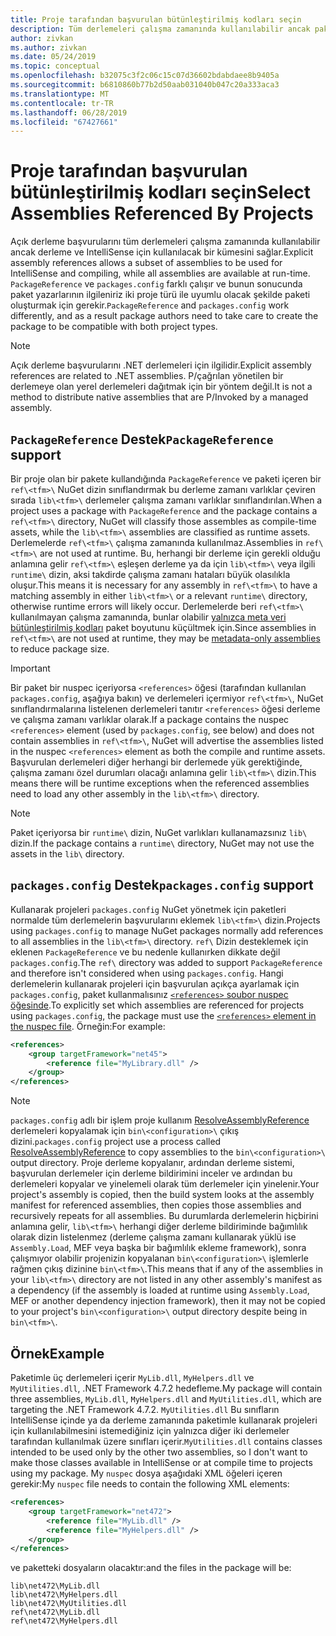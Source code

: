 ```yaml
---
title: Proje tarafından başvurulan bütünleştirilmiş kodları seçin
description: Tüm derlemeleri çalışma zamanında kullanılabilir ancak paketteki kümesini derleyici kullanılabilir hale getirmek.
author: zivkan
ms.author: zivkan
ms.date: 05/24/2019
ms.topic: conceptual
ms.openlocfilehash: b32075c3f2c06c15c07d36602bdabdaee8b9405a
ms.sourcegitcommit: b6810860b77b2d50aab031040b047c20a333aca3
ms.translationtype: MT
ms.contentlocale: tr-TR
ms.lasthandoff: 06/28/2019
ms.locfileid: "67427661"
---
```

# <a name="select-assemblies-referenced-by-projects"></a><span data-ttu-id="62be6-103">Proje tarafından başvurulan bütünleştirilmiş kodları seçin</span><span class="sxs-lookup"><span data-stu-id="62be6-103">Select Assemblies Referenced By Projects</span></span>

<span data-ttu-id="62be6-104">Açık derleme başvurularını tüm derlemeleri çalışma zamanında kullanılabilir ancak derleme ve IntelliSense için kullanılacak bir kümesini sağlar.</span><span class="sxs-lookup"><span data-stu-id="62be6-104">Explicit assembly references allows a subset of assemblies to be used for IntelliSense and compiling, while all assemblies are available at run-time.</span></span> <span data-ttu-id="62be6-105">`PackageReference` ve `packages.config` farklı çalışır ve bunun sonucunda paket yazarlarının ilgileniriz iki proje türü ile uyumlu olacak şekilde paketi oluşturmak için gerekir.</span><span class="sxs-lookup"><span data-stu-id="62be6-105">`PackageReference` and `packages.config` work differently, and as a result package authors need to take care to create the package to be compatible with both project types.</span></span>

> [!Note]
> <span data-ttu-id="62be6-106">Açık derleme başvurularını .NET derlemeleri için ilgilidir.</span><span class="sxs-lookup"><span data-stu-id="62be6-106">Explicit assembly references are related to .NET assemblies.</span></span> <span data-ttu-id="62be6-107">P/çağrılan yönetilen bir derlemeye olan yerel derlemeleri dağıtmak için bir yöntem değil.</span><span class="sxs-lookup"><span data-stu-id="62be6-107">It is not a method to distribute native assemblies that are P/Invoked by a managed assembly.</span></span>

## <a name="packagereference-support"></a><span data-ttu-id="62be6-108">`PackageReference` Destek</span><span class="sxs-lookup"><span data-stu-id="62be6-108">`PackageReference` support</span></span>

<span data-ttu-id="62be6-109">Bir proje olan bir pakete kullandığında `PackageReference` ve paketi içeren bir `ref\<tfm>\` NuGet dizin sınıflandırmak bu derleme zamanı varlıklar çeviren sırada `lib\<tfm>\` derlemeler çalışma zamanı varlıklar sınıflandırılan.</span><span class="sxs-lookup"><span data-stu-id="62be6-109">When a project uses a package with `PackageReference` and the package contains a `ref\<tfm>\` directory, NuGet will classify those assembles as compile-time assets, while the `lib\<tfm>\` assemblies are classified as runtime assets.</span></span> <span data-ttu-id="62be6-110">Derlemelerde `ref\<tfm>\` çalışma zamanında kullanılmaz.</span><span class="sxs-lookup"><span data-stu-id="62be6-110">Assemblies in `ref\<tfm>\` are not used at runtime.</span></span> <span data-ttu-id="62be6-111">Bu, herhangi bir derleme için gerekli olduğu anlamına gelir `ref\<tfm>\` eşleşen derleme ya da için `lib\<tfm>\` veya ilgili `runtime\` dizin, aksi takdirde çalışma zamanı hataları büyük olasılıkla oluşur.</span><span class="sxs-lookup"><span data-stu-id="62be6-111">This means it is necessary for any assembly in `ref\<tfm>\` to have a matching assembly in either `lib\<tfm>\` or a relevant `runtime\` directory, otherwise runtime errors will likely occur.</span></span> <span data-ttu-id="62be6-112">Derlemelerde beri `ref\<tfm>\` kullanılmayan çalışma zamanında, bunlar olabilir [yalnızca meta veri bütünleştirilmiş kodları](https://github.com/dotnet/roslyn/blob/master/docs/features/refout.md) paket boyutunu küçültmek için.</span><span class="sxs-lookup"><span data-stu-id="62be6-112">Since assemblies in `ref\<tfm>\` are not used at runtime, they may be [metadata-only assemblies](https://github.com/dotnet/roslyn/blob/master/docs/features/refout.md) to reduce package size.</span></span>

> [!Important]
> <span data-ttu-id="62be6-113">Bir paket bir nuspec içeriyorsa `<references>` öğesi (tarafından kullanılan `packages.config`, aşağıya bakın) ve derlemeleri içermiyor `ref\<tfm>\`, NuGet sınıflandırmalarına listelenen derlemeleri tanıtır `<references>` öğesi derleme ve çalışma zamanı varlıklar olarak.</span><span class="sxs-lookup"><span data-stu-id="62be6-113">If a package contains the nuspec `<references>` element (used by `packages.config`, see below) and does not contain assemblies in `ref\<tfm>\`, NuGet will advertise the assemblies listed in the nuspec `<references>` element as both the compile and runtime assets.</span></span> <span data-ttu-id="62be6-114">Başvurulan derlemeleri diğer herhangi bir derlemede yük gerektiğinde, çalışma zamanı özel durumları olacağı anlamına gelir `lib\<tfm>\` dizin.</span><span class="sxs-lookup"><span data-stu-id="62be6-114">This means there will be runtime exceptions when the referenced assemblies need to load any other assembly in the `lib\<tfm>\` directory.</span></span>

> [!Note]
> <span data-ttu-id="62be6-115">Paket içeriyorsa bir `runtime\` dizin, NuGet varlıkları kullanamazsınız `lib\` dizin.</span><span class="sxs-lookup"><span data-stu-id="62be6-115">If the package contains a `runtime\` directory, NuGet may not use the assets in the `lib\` directory.</span></span>

## <a name="packagesconfig-support"></a><span data-ttu-id="62be6-116">`packages.config` Destek</span><span class="sxs-lookup"><span data-stu-id="62be6-116">`packages.config` support</span></span>

<span data-ttu-id="62be6-117">Kullanarak projeleri `packages.config` NuGet yönetmek için paketleri normalde tüm derlemelerin başvurularını eklemek `lib\<tfm>\` dizin.</span><span class="sxs-lookup"><span data-stu-id="62be6-117">Projects using `packages.config` to manage NuGet packages normally add references to all assemblies in the `lib\<tfm>\` directory.</span></span> <span data-ttu-id="62be6-118">`ref\` Dizin desteklemek için eklenen `PackageReference` ve bu nedenle kullanırken dikkate değil `packages.config`.</span><span class="sxs-lookup"><span data-stu-id="62be6-118">The `ref\` directory was added to support `PackageReference` and therefore isn't considered when using `packages.config`.</span></span> <span data-ttu-id="62be6-119">Hangi derlemelerin kullanarak projeleri için başvurulan açıkça ayarlamak için `packages.config`, paket kullanmalısınız [ `<references>` soubor nuspec öğesinde](../reference/nuspec.md#explicit-assembly-references).</span><span class="sxs-lookup"><span data-stu-id="62be6-119">To explicitly set which assemblies are referenced for projects using `packages.config`, the package must use the [`<references>` element in the nuspec file](../reference/nuspec.md#explicit-assembly-references).</span></span> <span data-ttu-id="62be6-120">Örneğin:</span><span class="sxs-lookup"><span data-stu-id="62be6-120">For example:</span></span>

```xml
<references>
    <group targetFramework="net45">
        <reference file="MyLibrary.dll" />
    </group>
</references>
```

> [!Note]
> <span data-ttu-id="62be6-121">`packages.config` adlı bir işlem proje kullanım [ResolveAssemblyReference](https://github.com/Microsoft/msbuild/blob/master/documentation/wiki/ResolveAssemblyReference.md) derlemeleri kopyalamak için `bin\<configuration>\` çıkış dizini.</span><span class="sxs-lookup"><span data-stu-id="62be6-121">`packages.config` project use a process called [ResolveAssemblyReference](https://github.com/Microsoft/msbuild/blob/master/documentation/wiki/ResolveAssemblyReference.md) to copy assemblies to the `bin\<configuration>\` output directory.</span></span> <span data-ttu-id="62be6-122">Proje derleme kopyalanır, ardından derleme sistemi, başvurulan derlemeler için derleme bildirimini inceler ve ardından bu derlemeleri kopyalar ve yinelemeli olarak tüm derlemeler için yinelenir.</span><span class="sxs-lookup"><span data-stu-id="62be6-122">Your project's assembly is copied, then the build system looks at the assembly manifest for referenced assemblies, then copies those assemblies and recursively repeats for all assemblies.</span></span> <span data-ttu-id="62be6-123">Bu durumlarda derlemelerin hiçbirini anlamına gelir, `lib\<tfm>\` herhangi diğer derleme bildiriminde bağımlılık olarak dizin listelenmez (derleme çalışma zamanı kullanarak yüklü ise `Assembly.Load`, MEF veya başka bir bağımlılık ekleme framework), sonra çalışmıyor olabilir projenizin kopyalanan `bin\<configuration>\` işlemlerle rağmen çıkış dizinine `bin\<tfm>\`.</span><span class="sxs-lookup"><span data-stu-id="62be6-123">This means that if any of the assemblies in your `lib\<tfm>\` directory are not listed in any other assembly's manifest as a dependency (if the assembly is loaded at runtime using `Assembly.Load`, MEF or another dependency injection framework), then it may not be copied to your project's `bin\<configuration>\` output directory despite being in `bin\<tfm>\`.</span></span>

## <a name="example"></a><span data-ttu-id="62be6-124">Örnek</span><span class="sxs-lookup"><span data-stu-id="62be6-124">Example</span></span>

<span data-ttu-id="62be6-125">Paketimle üç derlemeleri içerir `MyLib.dll`, `MyHelpers.dll` ve `MyUtilities.dll`, .NET Framework 4.7.2 hedefleme.</span><span class="sxs-lookup"><span data-stu-id="62be6-125">My package will contain three assemblies, `MyLib.dll`, `MyHelpers.dll` and `MyUtilities.dll`, which are targeting the .NET Framework 4.7.2.</span></span> <span data-ttu-id="62be6-126">`MyUtilities.dll` Bu sınıfların IntelliSense içinde ya da derleme zamanında paketimle kullanarak projeleri için kullanılabilmesini istemediğiniz için yalnızca diğer iki derlemeler tarafından kullanılmak üzere sınıfları içerir.</span><span class="sxs-lookup"><span data-stu-id="62be6-126">`MyUtilities.dll` contains classes intended to be used only by the other two assemblies, so I don't want to make those classes available in IntelliSense or at compile time to projects using my package.</span></span> <span data-ttu-id="62be6-127">My `nuspec` dosya aşağıdaki XML öğeleri içeren gerekir:</span><span class="sxs-lookup"><span data-stu-id="62be6-127">My `nuspec` file needs to contain the following XML elements:</span></span>

```xml
<references>
    <group targetFramework="net472">
        <reference file="MyLib.dll" />
        <reference file="MyHelpers.dll" />
    </group>
</references>
```

<span data-ttu-id="62be6-128">ve paketteki dosyaların olacaktır:</span><span class="sxs-lookup"><span data-stu-id="62be6-128">and the files in the package will be:</span></span>

```text
lib\net472\MyLib.dll
lib\net472\MyHelpers.dll
lib\net472\MyUtilities.dll
ref\net472\MyLib.dll
ref\net472\MyHelpers.dll
```
